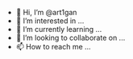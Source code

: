 - 👋 Hi, I’m @art1gan
- 👀 I’m interested in ...
- 🌱 I’m currently learning ...
- 👫 I’m looking to collaborate on ...
- 📫 How to reach me ...

<!---
art1gan/art1gan is a ✨ special ✨ repository because its `README.md` (this file) appears on your GitHub profile.
You can click the Preview link to take a look at your changes.
--->
